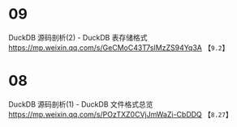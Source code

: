 
# 09

DuckDB 源码剖析(2) - DuckDB 表存储格式 https://mp.weixin.qq.com/s/GeCMoC43T7sIMzZS94Yq3A  【`9.2`】

# 08

DuckDB 源码剖析(1) - DuckDB 文件格式总览 https://mp.weixin.qq.com/s/POzTXZ0CVjJmWaZi-CbDDQ  【`8.27`】
